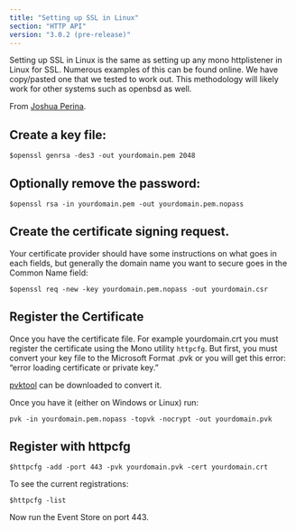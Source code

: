 ```yaml
---
title: "Setting up SSL in Linux"
section: "HTTP API"
version: "3.0.2 (pre-release)"
---
```


Setting up SSL in Linux is the same as setting up any mono httplistener in Linux for SSL. Numerous examples of this can be found online. We have copy/pasted one that we tested to work out. This methodology will likely work for other systems such as openbsd as well.

From [Joshua Perina](http://joshua.perina.com/geo/post/using-ssl-https-with-mono-httplistener).

## Create a key file:

```
$openssl genrsa -des3 -out yourdomain.pem 2048
```

## Optionally remove the password:

```
$openssl rsa -in yourdomain.pem -out yourdomain.pem.nopass
```

## Create the certificate signing request.  

Your certificate provider should have some instructions on what goes in each fields, but generally the domain name you want to secure goes in the Common Name field:

```
$openssl req -new -key yourdomain.pem.nopass -out yourdomain.csr
```

## Register the Certificate

Once you have the certificate file. For example yourdomain.crt you must register the certificate using the Mono utility `httpcfg`.  But first, you must convert your key file to the Microsoft Format .pvk or you will get this error: “error loading certificate or private key.”

[pvktool](http://www.drh-consultancy.demon.co.uk/pvk.html) can be downloaded to convert it.

Once you have it (either on Windows or Linux) run:

```
pvk -in yourdomain.pem.nopass -topvk -nocrypt -out yourdomain.pvk
```

## Register with httpcfg

```
$httpcfg -add -port 443 -pvk yourdomain.pvk -cert yourdomain.crt
```

To see the current registrations:

```
$httpcfg -list
```

Now run the Event Store on port 443.